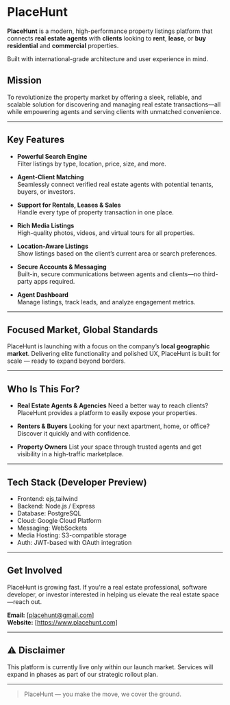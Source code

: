 # PlaceHunt

**PlaceHunt** is a modern, high-performance property listings platform that connects **real estate agents** with **clients** looking to **rent**, **lease**, or **buy** **residential** and **commercial** properties.

Built with international-grade architecture and user experience in mind.

## Mission

To revolutionize the property market by offering a sleek, reliable, and scalable solution for discovering and managing real estate transactions—all while empowering agents and serving clients with unmatched convenience.

---

## Key Features

- **Powerful Search Engine**  
  Filter listings by type, location, price, size, and more.

- **Agent-Client Matching**  
  Seamlessly connect verified real estate agents with potential tenants, buyers, or investors.

- **Support for Rentals, Leases & Sales**  
  Handle every type of property transaction in one place.

- **Rich Media Listings**  
  High-quality photos, videos, and virtual tours for all properties.

- **Location-Aware Listings**  
  Show listings based on the client’s current area or search preferences.

- **Secure Accounts & Messaging**  
  Built-in, secure communications between agents and clients—no third-party apps required.

- **Agent Dashboard**  
  Manage listings, track leads, and analyze engagement metrics.

---

## Focused Market, Global Standards

PlaceHunt is launching with a focus on the company’s **local geographic market**. Delivering elite functionality and polished UX, PlaceHunt is built for scale — ready to expand beyond borders.

---

## Who Is This For?

- **Real Estate Agents & Agencies**
  Need a better way to reach clients? PlaceHunt provides a platform to easily expose your properties.

- **Renters & Buyers**
  Looking for your next apartment, home, or office? Discover it quickly and with confidence.

- **Property Owners**
  List your space through trusted agents and get visibility in a high-traffic marketplace.

---

## Tech Stack (Developer Preview)

- Frontend: ejs,tailwind
- Backend: Node.js / Express
- Database: PostgreSQL
- Cloud: Google Cloud Platform
- Messaging: WebSockets
- Media Hosting: S3-compatible storage
- Auth: JWT-based with OAuth integration

---

## Get Involved

PlaceHunt is growing fast. If you're a real estate professional, software developer, or investor interested in helping us elevate the real estate space—reach out.

**Email:** [placehunt@gmail.com]  
**Website:** [https://www.placehunt.com]

---

## ⚠️ Disclaimer

This platform is currently live only within our launch market. Services will expand in phases as part of our strategic rollout plan.

---

> PlaceHunt — you make the move, we cover the ground.
